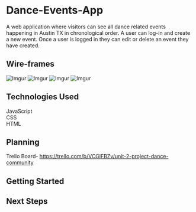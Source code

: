 # Dance-Events-App
 A web application where visitors can see all dance related events happening in Austin TX in chronological order. A user can log-in and create a new event. Once a user is logged in they can edit or delete an event they have created.

## Wire-frames
![Imgur](https://i.imgur.com/1Mokq8N.png)
![Imgur](https://i.imgur.com/rna4UCU.png)
![Imgur](https://i.imgur.com/EpuM4HE.png)
![Imgur](https://i.imgur.comENuRUiV.png)

## Technologies Used
JavaScript  
CSS  
HTML

## Planning
Trello Board- https://trello.com/b/VCGlFBZv/unit-2-project-dance-community

## Getting Started

## Next Steps

